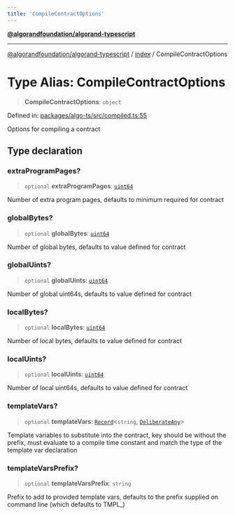 ```yaml
---
title: 'CompileContractOptions'
---
```


[**@algorandfoundation/algorand-typescript**](../../README.md)

---

[@algorandfoundation/algorand-typescript](../../README.md) / [index](../README.md) / CompileContractOptions

# Type Alias: CompileContractOptions

> **CompileContractOptions**: `object`

Defined in: [packages/algo-ts/src/compiled.ts:55](https://github.com/algorandfoundation/puya-ts/blob/main/packages/algo-ts/src/compiled.ts#L55)

Options for compiling a contract

## Type declaration

### extraProgramPages?

> `optional` **extraProgramPages**: [`uint64`](uint64.md)

Number of extra program pages, defaults to minimum required for contract

### globalBytes?

> `optional` **globalBytes**: [`uint64`](uint64.md)

Number of global bytes, defaults to value defined for contract

### globalUints?

> `optional` **globalUints**: [`uint64`](uint64.md)

Number of global uint64s, defaults to value defined for contract

### localBytes?

> `optional` **localBytes**: [`uint64`](uint64.md)

Number of local bytes, defaults to value defined for contract

### localUints?

> `optional` **localUints**: [`uint64`](uint64.md)

Number of local uint64s, defaults to value defined for contract

### templateVars?

> `optional` **templateVars**: [`Record`](../-internal-/type-aliases/Record.md)\<`string`, [`DeliberateAny`](../-internal-/type-aliases/DeliberateAny.md)\>

Template variables to substitute into the contract, key should be without the prefix, must evaluate to a compile time constant
and match the type of the template var declaration

### templateVarsPrefix?

> `optional` **templateVarsPrefix**: `string`

Prefix to add to provided template vars, defaults to the prefix supplied on command line (which defaults to TMPL\_)
